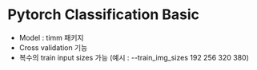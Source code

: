 # Pytorch Classification Basic

- Model : timm 패키지
- Cross validation 기능
- 복수의 train input sizes 가능 (예시 : --train_img_sizes 192 256 320 380)
